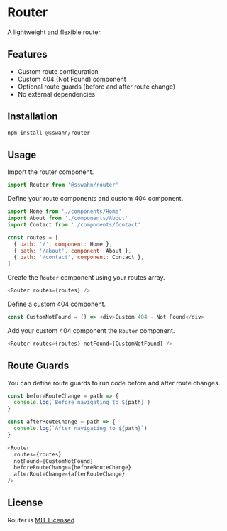 # Router

A lightweight and flexible router.

## Features

- Custom route configuration
- Custom 404 (Not Found) component
- Optional route guards (before and after route change)
- No external dependencies

## Installation  
```bash
npm install @sswahn/router
```  

## Usage
Import the router component.  
```javascript
import Router from '@sswahn/router'
```  

Define your route components and custom 404 component.  
```javascript
import Home from './components/Home'
import About from './components/About'
import Contact from './components/Contact'

const routes = [
  { path: '/', component: Home },
  { path: '/about', component: About },
  { path: '/contact', component: Contact },
]
```

Create the `Router` component using your routes array.  
```javascript
<Router routes={routes} />
```

Define a custom 404 component.  
```javascript
const CustomNotFound = () => <div>Custom 404 - Not Found</div>
```

Add your custom 404 component the `Router` component.  
```javascript
<Router routes={routes} notFound={CustomNotFound} />
```

## Route Guards
You can define route guards to run code before and after route changes.  
```javascript
const beforeRouteChange = path => {
  console.log(`Before navigating to ${path}`)
}

const afterRouteChange = path => {
  console.log(`After navigating to ${path}`)
}

<Router
  routes={routes}
  notFound={CustomNotFound}
  beforeRouteChange={beforeRouteChange}
  afterRouteChange={afterRouteChange}
/>
```

## License
Router is [MIT Licensed](https://github.com/sswahn/router/blob/main/LICENSE)
